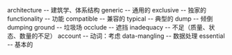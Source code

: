 architecture        -- 建筑学、体系结构
generic             -- 通用的
exclusive           -- 独家的
functionality       -- 功能
compatible          -- 兼容的
typical             -- 典型的
dump                -- 倾倒
dumping ground      -- 垃圾场
occlude             -- 遮挡
inadequacy          -- 不足（质量、状态、数量的不足）
account             -- 动词：考虑
data-mangling       -- 数据处理
essential           -- 基本的